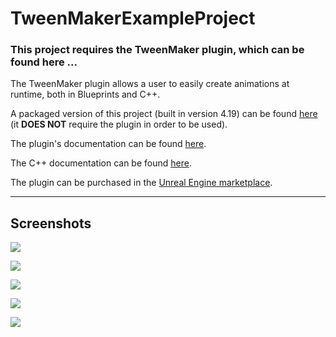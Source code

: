 # TweenMakerExampleProject

### This project requires the TweenMaker plugin, which can be found here ...

The TweenMaker plugin allows a user to easily create animations at runtime, both in Blueprints and C++.

A packaged version of this project (built in version 4.19) can be found [here](https://drive.google.com/file/d/1IgZZmF_-TflHxl_bmR6VZr3MLN4tccDW/view?usp=sharing) (it **DOES NOT** require the plugin in order to be used).

The plugin's documentation can be found [here](https://docs.google.com/document/d/19XEcSc4zrrN6bB_G9Hjww0auFVJfyzeMG-v2y9iYM34/).

The C++ documentation can be found [here](http://fdesogus.co.nf/tweenmaker/).

The plugin can be purchased in the [Unreal Engine marketplace](https://www.unrealengine.com/marketplace/tweenmaker).

-----------------------
Screenshots
-----------------------  

![](http://i66.tinypic.com/24me43o.png)

![](http://i68.tinypic.com/25qsqd1.png)

![](http://i67.tinypic.com/wlq26p.png)

![](http://i66.tinypic.com/x0z142.png)

![](http://i63.tinypic.com/2eap76f.png)

